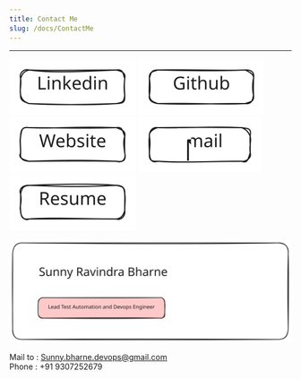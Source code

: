 ```yaml
---
title: Contact Me
slug: /docs/ContactMe
---
```


***

[![LinkedIn](../static/img/Linkedin.svg)](https://www.linkedin.com/in/sunnybharne)  [![Github](../static/img/Github.svg)](https://github.com/sunnyRavindra)  [![Website](../static/img/Website.svg)](https://www.botcat.org)  [![Email](../static/img/Email.svg)](mailto:sunny.bharne.devops@gmail.com?subject=Test_Automation_Devops_Expert)  [![Resume](../static/img/Resume.svg)](../static/resume/SunnyRavindra_Resume.pdf)

![Contactme](../static/img/Contacts.svg)

Mail to : Sunny.bharne.devops@gmail.com <br/>
Phone : +91 9307252679
